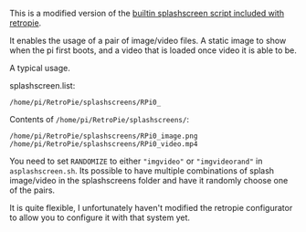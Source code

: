 This is a modified version of the [builtin splashscreen script included with retropie](https://github.com/RetroPie/retropie-splashscreens).

It enables the usage of a pair of image/video files. A static image to show when the pi first boots, and a video that is loaded once video it is able to be.

A typical usage.

splashscreen.list:

    /home/pi/RetroPie/splashscreens/RPi0_

Contents of `/home/pi/RetroPie/splashscreens/`:

    /home/pi/RetroPie/splashscreens/RPi0_image.png
    /home/pi/RetroPie/splashscreens/RPi0_video.mp4

You need to set `RANDOMIZE` to either `"imgvideo"` or `"imgvideorand"` in `asplashscreen.sh`. Its possible to have multiple combinations of splash image/video in the splashscreens folder and have it randomly choose one of the pairs.

It is quite flexible, I unfortunately haven't modified the retropie configurator to allow you to configure it with that system yet.